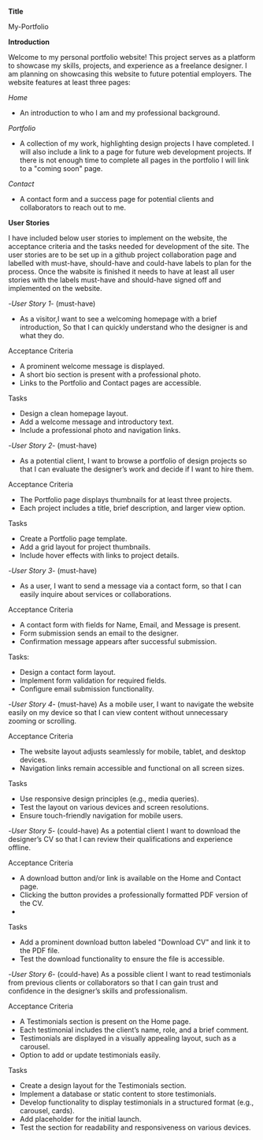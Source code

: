 **Title**

My-Portfolio

**Introduction**

Welcome to my personal portfolio website! This project serves as a platform to showcase my skills, projects, and experience as a freelance designer. I am planning on showcasing this website to future potential employers.
The website features at least three pages:

*Home*
- An introduction to who I am and my professional background.

*Portfolio*
- A collection of my work, highlighting design projects I have completed. I will also include a link to a page for future web development projects. If there is not enough time to complete all pages in the portfolio I will link to a "coming soon" page.

*Contact*
- A contact form and a success page for potential clients and collaborators to reach out to me.

**User Stories**

I have included below user stories to implement on the website, the acceptance criteria and the tasks needed for development of the site. The user stories are to be set up in a github project collaboration page and labelled with must-have, should-have and could-have labels to plan for the process. Once the wabsite is finished it needs to have at least all user stories with the labels must-have and should-have signed off and implemented on the website.

-*User Story 1*- (must-have)
- As a visitor,I want to see a welcoming homepage with a brief introduction,
So that I can quickly understand who the designer is and what they do.

Acceptance Criteria
- A prominent welcome message is displayed.
- A short bio section is present with a professional photo.
- Links to the Portfolio and Contact pages are accessible.

Tasks
- Design a clean homepage layout.
- Add a welcome message and introductory text.
- Include a professional photo and navigation links.

-*User Story 2*- (must-have)
- As a potential client, I want to browse a portfolio of design projects so that I can evaluate the designer’s work and decide if I want to hire them.

Acceptance Criteria
- The Portfolio page displays thumbnails for at least three projects.
- Each project includes a title, brief description, and larger view option.

Tasks
- Create a Portfolio page template.
- Add a grid layout for project thumbnails.
- Include hover effects with links to project details.

-*User Story 3*- (must-have)
- As a user, I want to send a message via a contact form, so that I can easily inquire about services or collaborations.
  
Acceptance Criteria
- A contact form with fields for Name, Email, and Message is present.
- Form submission sends an email to the designer.
- Confirmation message appears after successful submission.

Tasks:
- Design a contact form layout.
- Implement form validation for required fields.
- Configure email submission functionality.

-*User Story 4*- (must-have)
As a mobile user, I want to navigate the website easily on my device so that I can view content without unnecessary zooming or scrolling.

Acceptance Criteria
- The website layout adjusts seamlessly for mobile, tablet, and desktop devices.
- Navigation links remain accessible and functional on all screen sizes.

Tasks
- Use responsive design principles (e.g., media queries).
- Test the layout on various devices and screen resolutions.
- Ensure touch-friendly navigation for mobile users.

-*User Story 5*- (could-have)
As a potential client I want to download the designer’s CV so that I can review their qualifications and experience offline.

Acceptance Criteria
- A download button and/or link is available on the Home and Contact page.
- Clicking the button provides a professionally formatted PDF version of the CV.
- 
Tasks
- Add a prominent download button labeled "Download CV" and link it to the PDF file.
- Test the download functionality to ensure the file is accessible.

-*User Story 6*- (could-have)
As a possible client I want to read testimonials from previous clients or collaborators so that I can gain trust and confidence in the designer’s skills and professionalism.

Acceptance Criteria
- A Testimonials section is present on the Home page.
- Each testimonial includes the client’s name, role, and a brief comment.
- Testimonials are displayed in a visually appealing layout, such as a carousel.
- Option to add or update testimonials easily.

Tasks
- Create a design layout for the Testimonials section.
- Implement a database or static content to store testimonials.
- Develop functionality to display testimonials in a structured format (e.g., carousel, cards).
- Add placeholder for the initial launch.
- Test the section for readability and responsiveness on various devices.

